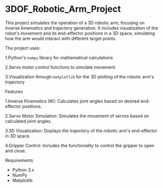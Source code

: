 # 3DOF_Robotic_Arm_Project

This project simulates the operation of a 3D robotic arm, focusing on inverse kinematics and trajectory generation. It includes visualization of the robot's movement and its end-effector positions in a 3D space, simulating how the arm would interact with different target points.

The project uses:

1.Python's `numpy` library for mathematical calculations

2.Servo motor control functions to simulate movement

3.Visualization through `matplotlib` for the 3D plotting of the robotic arm's trajectory

Features

1.Inverse Kinematics (IK): Calculates joint angles based on desired end-effector positions.

2.Servo Motor Simulation: Simulates the movement of servos based on calculated joint angles.

3.3D Visualization: Displays the trajectory of the robotic arm's end-effector in 3D space.

4.Gripper Control: Includes the functionality to control the gripper to open and close.

Requirements
- Python 3.x
- NumPy
- Matplotlib

